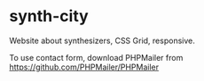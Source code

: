 # synth-city
Website about synthesizers, CSS Grid, responsive.

To use contact form, download PHPMailer from https://github.com/PHPMailer/PHPMailer
